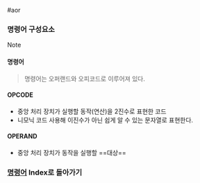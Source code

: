 #aor 
### 명령어 구성요소
>[!note]
>#### 명령어
>
>>명령어는 오퍼랜드와 오피코드로 이루어져 있다.
#### OPCODE
- 중앙 처리 장치가 실행할 동작(연산)을 2진수로 표현한 코드
- 니모닉 코드 사용해 이진수가 아닌 쉽게 알 수 있는 문자열로 표현한다.
#### OPERAND
- 중앙 처리 장치가 동작을 실행할 ==대상==
### [명령어](명령어/명령어.md) Index로 돌아가기